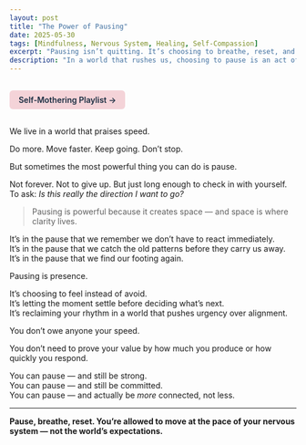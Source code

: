```yaml
---
layout: post
title: "The Power of Pausing"
date: 2025-05-30
tags: [Mindfulness, Nervous System, Healing, Self-Compassion]
excerpt: "Pausing isn’t quitting. It’s choosing to breathe, reset, and respond — instead of reacting out of habit or fear."
description: "In a world that rushes us, choosing to pause is an act of power and presence — and a way to return to yourself."
---
```


<a href="https://music.youtube.com/playlist?list=PLuO5E1rh5RqIzePJeOjdXo62gwnYJ748_&si=NvtF0mzI9Sx2IoPu&shuffle=1" 
   target="_blank" 
   class="back-button"
   style="display:inline-block; margin: 1rem auto; background-color: #F4D3D8; color: #1A2D41; padding: 0.5rem 1rem; border-radius: 6px; font-weight: 600; text-decoration: none;">
  Self‑Mothering Playlist →
</a>

We live in a world that praises speed.

Do more. Move faster. Keep going. Don’t stop.

But sometimes the most powerful thing you can do is pause.

Not forever. Not to give up. But just long enough to check in with yourself. To ask: *Is this really the direction I want to go?*

> Pausing is powerful because it creates space — and space is where clarity lives.

It’s in the pause that we remember we don’t have to react immediately.  
It’s in the pause that we catch the old patterns before they carry us away.  
It’s in the pause that we find our footing again.

Pausing is presence.

It’s choosing to feel instead of avoid.  
It’s letting the moment settle before deciding what’s next.  
It’s reclaiming your rhythm in a world that pushes urgency over alignment.

You don’t owe anyone your speed.

You don’t need to prove your value by how much you produce or how quickly you respond.

You can pause — and still be strong.  
You can pause — and still be committed.  
You can pause — and actually be *more* connected, not less.

---

**Pause, breathe, reset. You’re allowed to move at the pace of your nervous system — not the world’s expectations.**
